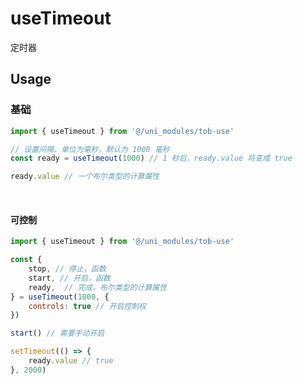 # useTimeout

定时器

## Usage

### 基础

```js
import { useTimeout } from '@/uni_modules/tob-use'

// 设置间隔，单位为毫秒，默认为 1000 毫秒
const ready = useTimeout(1000) // 1 秒后，ready.value 将变成 true

ready.value // 一个布尔类型的计算属性
```

<br />

#### 可控制

```js
import { useTimeout } from '@/uni_modules/tob-use'

const { 
    stop, // 停止，函数
    start, // 开启，函数
    ready,  // 完成，布尔类型的计算属性
} = useTimeout(1000, { 
    controls: true // 开启控制权
})

start() // 需要手动开启

setTimeout(() => {
    ready.value // true
}, 2000)
```